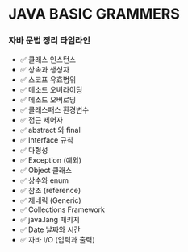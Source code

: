 # JAVA BASIC GRAMMERS

### 자바 문법 정리 타임라인
- ✅ 클래스 인스턴스
- ✅ 상속과 생성자
- ✅ 스코프 유효범위
- ✅ 메소드 오버라이딩
- ✅ 메소드 오버로딩
- ✅ 클래스패스 환경변수
- ✅ 접근 제어자
- ✅ abstract 와 final
- ✅ Interface 규칙
- ✅ 다형성
- ✅ Exception (예외)
- ✅ Object 클래스
- ✅ 상수와 enum
- ✅ 참조 (reference)
- ✅ 제네릭 (Generic)
- ✅ Collections Framework
- ✅ java.lang 패키지
- ✅ Date 날짜와 시간
- ✅ 자바 I/O (입력과 출력)